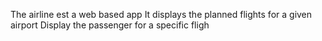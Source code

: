 The airline est a web based app
It displays the planned flights for a given airport
Display the passenger for a specific fligh
